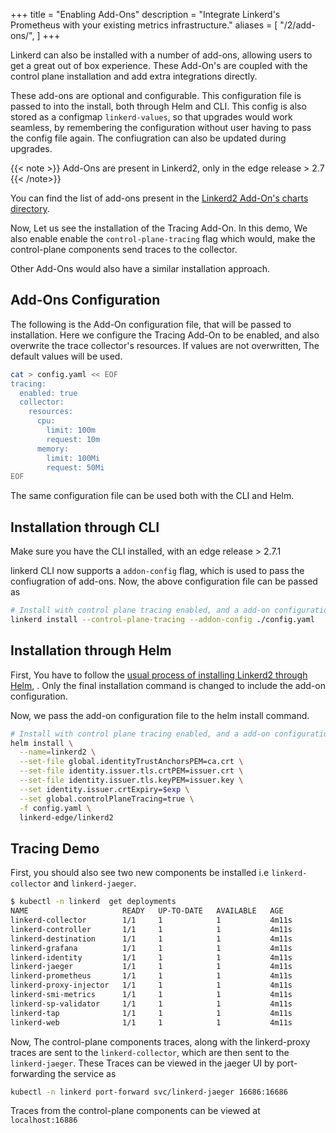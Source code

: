 +++
title = "Enabling Add-Ons"
description = "Integrate Linkerd's Prometheus with your existing metrics infrastructure."
aliases = [
  "/2/add-ons/",
]
+++

Linkerd can also be installed with a number of add-ons, allowing users to get a
great out of box experience. These Add-On's are coupled with the control plane
installation and add extra integrations directly.

These add-ons are optional and configurable. This configuration file is passed to
into the install, both through Helm and CLI. This config is also stored as a configmap
`linkerd-values`, so that upgrades would work seamless, by remembering the configuration
without user having to pass the config file again. The confiugration can also be
updated during upgrades.

{{< note >}}
Add-Ons are present in Linkerd2, only in the edge release > 2.7
{{< /note>}}

You can find the list of add-ons present in the
[Linkerd2 Add-On's charts directory](https://github.com/linkerd/linkerd2/tree/master/charts/add-ons).

Now, Let us see the installation of the Tracing Add-On. In this demo, We
also enable enable the `control-plane-tracing` flag which would,
make the control-plane components send traces to the collector.

Other Add-Ons would also have a similar installation approach.

## Add-Ons Configuration

The following is the Add-On configuration file, that will be passed to installation.
Here we configure the Tracing Add-On to be enabled, and also overwrite the trace
collector's resources. If values are not overwritten, The default values will be
used.

```bash
cat > config.yaml << EOF
tracing:
  enabled: true
  collector:
    resources:
      cpu:
        limit: 100m
        request: 10m
      memory:
        limit: 100Mi
        request: 50Mi
EOF
```

The same configuration file can be used both with the CLI and Helm.

## Installation through CLI

Make sure you have the CLI installed, with an edge release > 2.7.1

linkerd CLI now supports a `addon-config` flag, which is used to pass the confiugration
of add-ons. Now, the above configuration file can be passed as

```bash
# Install with control plane tracing enabled, and a add-on configuration file
linkerd install --control-plane-tracing --addon-config ./config.yaml
```

## Installation through Helm

First, You have to follow the
[usual process of installing Linkerd2 through Helm](https://linkerd.io/2/tasks/install-helm/),
. Only the final installation command is changed to include the add-on configuration.

Now, we pass the add-on configuration file to the helm install command.

```bash
# Install with control plane tracing enabled, and a add-on configuration file
helm install \
  --name=linkerd2 \
  --set-file global.identityTrustAnchorsPEM=ca.crt \
  --set-file identity.issuer.tls.crtPEM=issuer.crt \
  --set-file identity.issuer.tls.keyPEM=issuer.key \
  --set identity.issuer.crtExpiry=$exp \
  --set global.controlPlaneTracing=true \
  -f config.yaml \
  linkerd-edge/linkerd2
```

## Tracing Demo

First, you should also see two new components be installed
i.e `linkerd-collector` and `linkerd-jaeger`.

```bash
$ kubectl -n linkerd  get deployments
NAME                     READY   UP-TO-DATE   AVAILABLE   AGE
linkerd-collector        1/1     1            1           4m11s
linkerd-controller       1/1     1            1           4m11s
linkerd-destination      1/1     1            1           4m11s
linkerd-grafana          1/1     1            1           4m11s
linkerd-identity         1/1     1            1           4m11s
linkerd-jaeger           1/1     1            1           4m11s
linkerd-prometheus       1/1     1            1           4m11s
linkerd-proxy-injector   1/1     1            1           4m11s
linkerd-smi-metrics      1/1     1            1           4m11s
linkerd-sp-validator     1/1     1            1           4m11s
linkerd-tap              1/1     1            1           4m11s
linkerd-web              1/1     1            1           4m11s
```

Now, The control-plane components traces, along with the linkerd-proxy traces are
sent to the `linkerd-collector`, which are then sent to the `linkerd-jaeger`.
These Traces can be viewed in the jaeger UI by port-forwarding the service as

```bash
kubectl -n linkerd port-forward svc/linkerd-jaeger 16686:16686
```

Traces from the control-plane components can be viewed at `localhost:16886`

